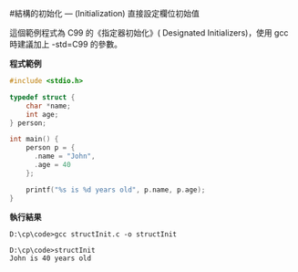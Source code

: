 #結構的初始化 — (Initialization) 直接設定欄位初始值

這個範例程式為 C99 的《指定器初始化》( Designated Initializers)，使用 gcc 時建議加上 -std=C99 的參數。

**程式範例**

```c
#include <stdio.h>

typedef struct {
    char *name;
    int age;
} person;

int main() {
    person p = {
      .name = "John",
      .age = 40
    };

    printf("%s is %d years old", p.name, p.age);
}
```

**執行結果**

    D:\cp\code>gcc structInit.c -o structInit

    D:\cp\code>structInit
    John is 40 years old